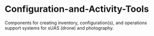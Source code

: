 # Configuration-and-Activity-Tools
Components for creating inventory, configuration(s), and operations support systems for sUAS (drone) and photography.
